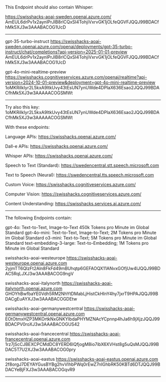 This Endpoint should also contain Whisper:

https://swisshacks-aoai-sweden.openai.azure.com/
AmEUL6drPv1x2aynlPrJlB8rlCQxSI4TohjiVxrvGK1jOLfeQGVFJQQJ99BDACfhMk5XJ3w3AAABACOG1UcD

*********************************************************************************************

gpt-35-turbo-instruct
https://swisshacks-aoai-sweden.openai.azure.com/openai/deployments/gpt-35-turbo-instruct/chat/completions?api-version=2025-01-01-preview
AmEUL6drPv1x2aynlPrJlB8rlCQxSI4TohjiVxrvGK1jOLfeQGVFJQQJ99BDACfhMk5XJ3w3AAABACOG1UcD

gpt-4o-mini-realtime-preview
https://swisshacks.cognitiveservices.azure.com/openai/realtime?api-version=2024-10-01-preview&deployment=gpt-4o-mini-realtime-preview
1oMKRiIkIyr2L5kxA9ltkUvy43tEsUN7ynUWde4DPIaX636Esao2JQQJ99BDACfhMk5XJ3w3AAAAACOGSMWt


*********************************************************************************************

Try also this key:
1oMKRiIkIyr2L5kxA9ltkUvy43tEsUN7ynUWde4DPIaX636Esao2JQQJ99BDACfhMk5XJ3w3AAAAACOGSMWt

With these endpoints:

Language APIs: https://swisshacks.openai.azure.com/

Dall-e APIs: https://swisshacks.openai.azure.com/

Whisper APIs: https://swisshacks.openai.azure.com/

Speech to Text (Standard): https://swedencentral.stt.speech.microsoft.com

Text to Speech (Neural): https://swedencentral.tts.speech.microsoft.com

Custom Voice: https://swisshacks.cognitiveservices.azure.com/

Computer Vision: https://swisshacks.cognitiveservices.azure.com/

Content Understanding: https://swisshacks.services.ai.azure.com/


*********************************************************************************************


The following Endpoints contain:  

gpt-4o:	Text-to-Text, Image-to-Text	450k Tokens pro Minute im Global Standard
gpt-4o-mini:	Text-to-Text, Image-to-Text;	2M Tokens pro Minute im Global Standard
o3-mini:	Text-to-Text;	5M Tokens pro Minute im Global Standard
text-embedding-3-large:	Text-to-Embedding;	1M Tokens pro Minute im Global Standard


swisshacks-aoai-westeurope
https://swisshacks-aoai-westeurope.openai.azure.com
2yjmTT6QIzFt2Aln8FkFd49mBUhqtp6GEFAOQX11ANvxGOfjUw4IJQQJ99BDAC5RqLJXJ3w3AAABACOG9ngV


swisshacks-aoai-italynorth
https://swisshacks-aoai-italynorth.openai.azure.com
GHOYhBwfbaYE0Vdh5RM2NhYtDMabLjHistCkHInY4hy7jxrT9HPAJQQJ99BDACgEuAYXJ3w3AAABACOGDEtw


swisshacks-aoai-germanywestcentral
https://swisshacks-aoai-germanywestcentral.openai.azure.com
EOtOtmxHZP3MKOrtkNxGNKYIbdaPHYMZNAcYCpnnp4hJa6h9jXjzJQQJ99BDACPV0roXJ3w3AAABACOGUS42

swisshacks-aoai-francecentral
https://swisshacks-aoai-francecentral.openai.azure.com
1rz7jScCJBEXCPCMdDC8YERD6IQfjogM8io7ibX6XVHst8g5uQsMJQQJ99BDAC5T7U2XJ3w3AAABACOG0pry

swisshacks-aoai-eastus	https://swisshacks-aoai-eastus.openai.azure.com
2f8orgJ7DEYAYGusBYBg2hvVIhbPWq0rEwZ7nIGhbRK50KBTd6DTJQQJ99BDACYeBjFXJ3w3AAABACOGqvR9


*********************************************************************************************





